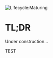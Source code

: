 
![Lifecycle:Maturing](https://img.shields.io/badge/Lifecycle-Maturing-007EC6)

# TL;DR

Under construction...

TEST
